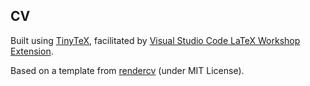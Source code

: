 ## CV

Built using [TinyTeX](https://yihui.org/tinytex/), facilitated by [Visual Studio Code LaTeX Workshop Extension](https://github.com/James-Yu/LaTeX-Workshop).

Based on a template from [rendercv](https://github.com/sinaatalay/rendercv) (under MIT License).
